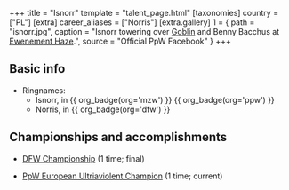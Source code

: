 +++
title = "Isnorr"
template = "talent_page.html"
[taxonomies]
country = ["PL"]
[extra]
career_aliases = ["Norris"]
[extra.gallery]
1 = { path = "isnorr.jpg", caption = "Isnorr towering over [Goblin](@/w/goblin.md) and Benny Bacchus at [Ewenement Haze](@/e/ppw/2024-04-20-ppw-ewenement-haze.md).", source = "Official PpW Facebook" }
+++

## Basic info

* Ringnames:
  - Isnorr, in {{ org_badge(org='mzw') }} {{ org_badge(org='ppw') }}
  - Norris, in {{ org_badge(org='dfw') }}
 
## Championships and accomplishments

- [DFW Championship](@/c/dfw-championship.md) (1 time; final)

- [PpW European Ultriaviolent Champion](@/c/ppw-european-ultraviolent-championship.md) (1 time; current)

